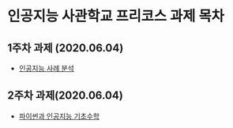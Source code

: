  # 인공지능 사관학교 프리코스 과제 목차

 ## 1주차 과제 (2020.06.04)
 - [인공지능 사례 분석 ](https://github.com/kimyou1102/-assignment/blob/master/1%EC%A3%BC%EC%B0%A8_%EA%B3%BC%EC%A0%9C.ipynb)
 ## 2주차 과제(2020.06.04)
 - [파이썬과 인공지능 기초수학](https://github.com/kimyou1102/-assignment/blob/master/2%EC%A3%BC%EC%B0%A8%EA%B3%BC%EC%A0%9C.ipynb)
